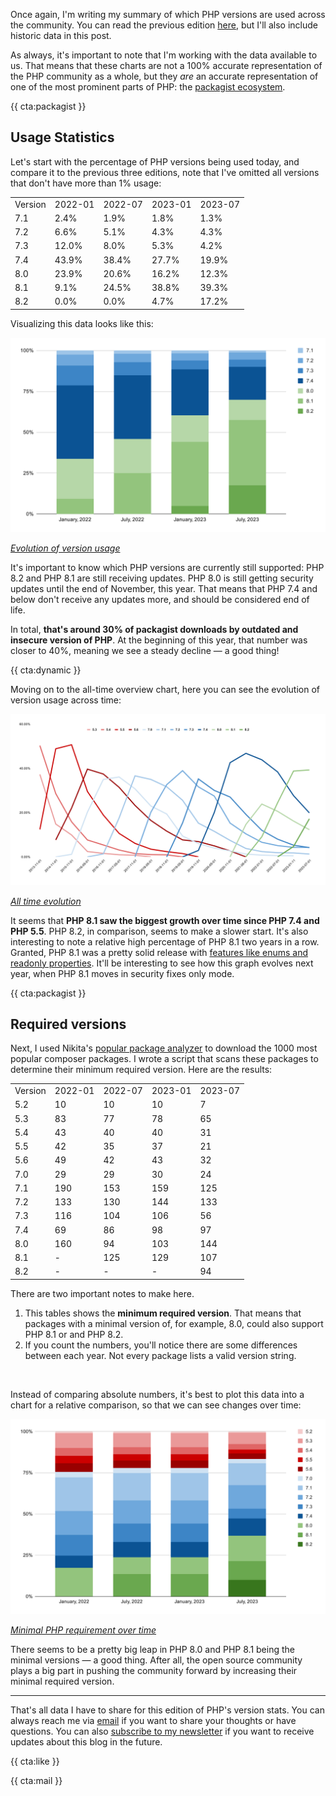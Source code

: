 Once again, I'm writing my summary of which PHP versions are used across the community. You can read the previous edition [here](/blog/php-version-stats-january-2023), but I'll also include historic data in this post.

As always, it's important to note that I'm working with the data available to us. That means that these charts are not a 100% accurate representation of the PHP community as a whole, but they _are_ an accurate representation of one of the most prominent parts of PHP: the [packagist ecosystem](https://packagist.org/php-statistics).

{{ cta:packagist }}

## Usage Statistics

Let's start with the percentage of PHP versions being used today, and compare it to the previous three editions, note that I've omitted all versions that don't have more than 1% usage:

<div class="table-container">
<table>

<tr class="table-head">
    <td>Version</td>
    <td>2022-01</td>
    <td>2022-07</td>
    <td>2023-01</td>
    <td>2023-07</td>
</tr>


<tr>
    <td>7.1</td>
    <td>2.4%</td>
    <td>1.9%</td>
    <td>1.8%</td>
    <td>1.3%</td>
</tr>

<tr>
    <td>7.2</td>
    <td>6.6%</td>
    <td>5.1%</td>
    <td>4.3%</td>
    <td>4.3%</td>
</tr>

<tr>
    <td>7.3</td>
    <td>12.0%</td>
    <td>8.0%</td>
    <td>5.3%</td>
    <td>4.2%</td>
</tr>

<tr>
    <td>7.4</td>
    <td>43.9%</td>
    <td>38.4%</td>
    <td>27.7%</td>
    <td>19.9%</td>
</tr>

<tr>
    <td>8.0</td>
    <td>23.9%</td>
    <td>20.6%</td>
    <td>16.2%</td>
    <td>12.3%</td>
</tr>

<tr>
    <td>8.1</td>
    <td>9.1%</td>
    <td>24.5%</td>
    <td>38.8%</td>
    <td>39.3%</td>
</tr>

<tr>
    <td>8.2</td>
    <td>0.0%</td>
    <td>0.0%</td>
    <td>4.7%</td>
    <td>17.2%</td>
</tr>

</table>
</div>

Visualizing this data looks like this:

<div class="image-noborder image-wide"></div>

[![](/resources/img/blog/version-stats/2023-jul-01.svg)](/resources/img/blog/version-stats/2023-jul-01.svg)

<em class="center small">[Evolution of version usage](/resources/img/blog/version-stats/2023-jul-01.svg)</em>

It's important to know which PHP versions are currently still supported: PHP 8.2 and PHP 8.1 are still receiving updates. PHP 8.0 is still getting security updates until the end of November, this year. That means that PHP 7.4 and below don't receive any updates more, and should be considered end of life.

In total, **that's around 30% of packagist downloads by outdated and insecure version of PHP**. At the beginning of this year, that number was closer to 40%, meaning we see a steady decline — a good thing!

{{ cta:dynamic }}

Moving on to the all-time overview chart, here you can see the evolution of version usage across time:

<div class="image-noborder image-wide"></div>

[![](/resources/img/blog/version-stats/2023-jul-02.svg)](/resources/img/blog/version-stats/2023-jul-02.svg)

<em class="center small">[All time evolution](/resources/img/blog/version-stats/2023-jul-02.svg)</em>

It seems that **PHP 8.1 saw the biggest growth over time since PHP 7.4 and PHP 5.5**. PHP 8.2, in comparison, seems to make a slower start. It's also interesting to note a relative high percentage of PHP 8.1 two years in a row. Granted, PHP 8.1 was a pretty solid release with [features like enums and readonly properties](/blog/new-in-php-81). It'll be interesting to see how this graph evolves next year, when PHP 8.1 moves in security fixes only mode.  


{{ cta:packagist }}

## Required versions

Next, I used Nikita's [popular package analyzer](*https://github.com/nikic/popular-package-analysis) to download the 1000 most popular composer packages. I wrote a script that scans these packages to determine their minimum required version. Here are the results:

<div class="table-container">
<table>

<tr class="table-head">
    <td>Version</td>
    <td>2022-01</td>
    <td>2022-07</td>
    <td>2023-01</td>
    <td>2023-07</td>
</tr>

<tr>
    <td>5.2</td>
    <td>10</td>
    <td>10</td>
    <td>10</td>
    <td>7</td>
</tr>

<tr>
    <td>5.3</td>
    <td>83</td>
    <td>77</td>
    <td>78</td>
    <td>65</td>
</tr>

<tr>
    <td>5.4</td>
    <td>43</td>
    <td>40</td>
    <td>40</td>
    <td>31</td>
</tr>

<tr>
    <td>5.5</td>
    <td>42</td>
    <td>35</td>
    <td>37</td>
    <td>21</td>
</tr>

<tr>
    <td>5.6</td>
    <td>49</td>
    <td>42</td>
    <td>43</td>
    <td>32</td>
</tr>

<tr>
    <td>7.0</td>
    <td>29</td>
    <td>29</td>
    <td>30</td>
    <td>24</td>
</tr>

<tr>
    <td>7.1</td>
    <td>190</td>
    <td>153</td>
    <td>159</td>
    <td>125</td>
</tr>

<tr>
    <td>7.2</td>
    <td>133</td>
    <td>130</td>
    <td>144</td>
    <td>133</td>
</tr>

<tr>
    <td>7.3</td>
    <td>116</td>
    <td>104</td>
    <td>106</td>
    <td>56</td>
</tr>

<tr>
    <td>7.4</td>
    <td>69</td>
    <td>86</td>
    <td>98</td>
    <td>97</td>
</tr>

<tr>
    <td>8.0</td>
    <td>160</td>
    <td>94</td>
    <td>103</td>
    <td>144</td>
</tr>

<tr>
    <td>8.1</td>
    <td>-</td>
    <td>125</td>
    <td>129</td>
    <td>107</td>
</tr>

<tr>
    <td>8.2</td>
    <td>-</td>
    <td>-</td>
    <td>-</td>
    <td>94</td>
</tr>

</table>
</div>

There are two important notes to make here.

1. This tables shows the **minimum required version**. That means that packages with a minimal version of, for example, 8.0, could also support PHP 8.1 or and PHP 8.2.
2. If you count the numbers, you'll notice there are some differences between each year. Not every package lists a valid version string.

<br>

Instead of comparing absolute numbers, it's best to plot this data into a chart for a relative comparison, so that we can see changes over time:

<div class="image-noborder image-wide"></div>

[![](/resources/img/blog/version-stats/2023-jul-03.svg)](/resources/img/blog/version-stats/2023-jul-03.svg)

<em class="center small">[Minimal PHP requirement over time](/resources/img/blog/version-stats/2023-jul-03.svg)</em>

There seems to be a pretty big leap in PHP 8.0 and PHP 8.1 being the minimal versions — a good thing. After all, the open source community plays a big part in pushing the community forward by increasing their minimal required version.

---

That's all data I have to share for this edition of PHP's version stats. You can always reach me via [email](mailto:brendt@stitcher.io) if you want to share your thoughts or have questions. You can also [subscribe to my newsletter](/mail) if you want to receive updates about this blog in the future.

{{ cta:like }}

{{ cta:mail }}
